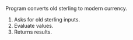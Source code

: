 Program converts old sterling to modern currency.

1. Asks for old sterling inputs.
2. Evaluate values.
3. Returns results.